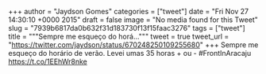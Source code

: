 
+++
author = "Jaydson Gomes"
categories = ["tweet"]
date = "Fri Nov 27 14:30:10 +0000 2015"
draft = false
image = "No media found for this Tweet"
slug = "7939b6817da0b632f31d183730f13f15faac3276"
tags = ["tweet"]
title = """Sempre me esqueço do horá..."""
tweet = true
tweet_url = "https://twitter.com/jaydson/status/670248250109255680"
+++
Sempre me esqueço do horário de verão. Levei umas 35 horas + ou - #FrontInAracaju https://t.co/1EEhWr8nke
